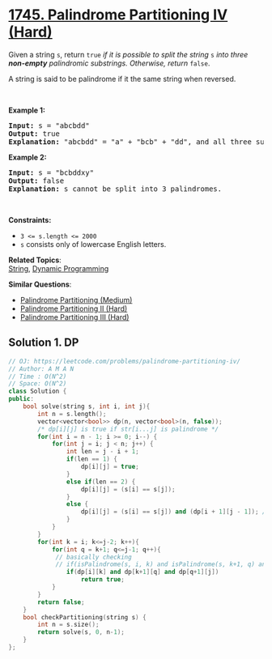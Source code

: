 # [1745. Palindrome Partitioning IV (Hard)](https://leetcode.com/problems/palindrome-partitioning-iv/)

<p>Given a string <code>s</code>, return <code>true</code> <em>if it is possible to split the string</em> <code>s</code> <em>into three <strong>non-empty</strong> palindromic substrings. Otherwise, return </em><code>false</code>.​​​​​</p>

<p>A string is said to be palindrome if it the same string when reversed.</p>

<p>&nbsp;</p>
<p><strong>Example 1:</strong></p>

<pre><strong>Input:</strong> s = "abcbdd"
<strong>Output:</strong> true
<strong>Explanation: </strong>"abcbdd" = "a" + "bcb" + "dd", and all three substrings are palindromes.
</pre>

<p><strong>Example 2:</strong></p>

<pre><strong>Input:</strong> s = "bcbddxy"
<strong>Output:</strong> false
<strong>Explanation: </strong>s cannot be split into 3 palindromes.
</pre>

<p>&nbsp;</p>
<p><strong>Constraints:</strong></p>

<ul>
	<li><code>3 &lt;= s.length &lt;= 2000</code></li>
	<li><code>s</code>​​​​​​ consists only of lowercase English letters.</li>
</ul>


**Related Topics**:  
[String](https://leetcode.com/tag/string/), [Dynamic Programming](https://leetcode.com/tag/dynamic-programming/)

**Similar Questions**:
* [Palindrome Partitioning (Medium)](https://leetcode.com/problems/palindrome-partitioning/)
* [Palindrome Partitioning II (Hard)](https://leetcode.com/problems/palindrome-partitioning-ii/)
* [Palindrome Partitioning III (Hard)](https://leetcode.com/problems/palindrome-partitioning-iii/)

## Solution 1. DP

```cpp
// OJ: https://leetcode.com/problems/palindrome-partitioning-iv/
// Author: A M A N
// Time : O(N^2)
// Space: O(N^2)
class Solution {
public:
    bool solve(string s, int i, int j){
        int n = s.length();
        vector<vector<bool>> dp(n, vector<bool>(n, false));
        /* dp[i][j] is true if str[i...j] is palindrome */
        for(int i = n - 1; i >= 0; i--) {
            for(int j = i; j < n; j++) {
                int len = j - i + 1;
                if(len == 1) {
                    dp[i][j] = true;
                }
                else if(len == 2) {
                    dp[i][j] = (s[i] == s[j]);
                }
                else {
                    dp[i][j] = (s[i] == s[j]) and (dp[i + 1][j - 1]); // since we need dp[i+1][j-1], we're traversing i from right and j from left
                }
            }
        }
        for(int k = i; k<=j-2; k++){
            for(int q = k+1; q<=j-1; q++){
             // basically checking 
             // if(isPalindrome(s, i, k) and isPalindrome(s, k+1, q) and isPalindrome(s, q+1, j))
                if(dp[i][k] and dp[k+1][q] and dp[q+1][j])
                    return true;
            }
        }
        return false;
    }
    bool checkPartitioning(string s) {
        int n = s.size();
        return solve(s, 0, n-1);
    }
};
```